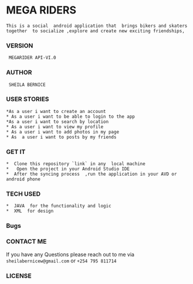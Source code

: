 # MEGA RIDERS
    This is a social  android application that  brings bikers and skaters together  to socialize ,explore and create new exciting friendships,
    
 ###  VERSION 
     MEGARIDER API-VI.0
     
 
  ### AUTHOR 
     SHEILA BERNICE
    
 ### USER STORIES
    *As a user i want to create an account
    * As a user i want to be able to login to the app
    *As a user i want to search by location
    * As a user i want to view my profile
    * As a user i want to add photos in my page
    * As  a user i want to posts by my friends

 ### GET IT 
    *  Clone this repository `link` in any  local machine 
    *   Open the project in your Android Studio IDE
    *  After the syncing process  ,run the application in your AVD or android phone 
    
 ###  TECH USED 
    *  JAVA  for the functionality and logic 
    *  XML  for design 
    
 ### Bugs 

 
 ### CONTACT ME 
 If you have any Questions please reach out to me via `sheilabernicew@gmail.com` or `+254 795 811714`
    
 ### LICENSE
    
    
